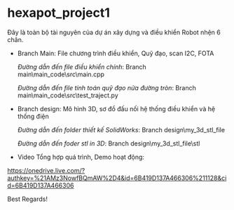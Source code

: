 # hexapot_project1
Đây là toàn bộ tài nguyên của dự án xây dựng và điều khiển Robot nhện 6 chân. 

+ Branch Main: File chương trình điều khiển, Quỹ đạo, scan I2C, FOTA
  
     _Đường dẫn đến file điều khiển chính_: Branch main\main_code\src\main.cpp
  
     _Đường dẫn đến file tính toán quỹ đạo nửa đường tròn_: Branch main\main_code\src\test_traject.py

+ Branch design: Mô hình 3D, sơ đồ đấu nối hệ thống điều khiển và hệ thống điện
  
     _Đường dẫn đến folder thiết kế SolidWorks_: Branch design\my_3d_stl_file
   
     _Đường dẫn đến foder stl in 3D_: Branch design\my_3d_stl_file\stl
  
+ Video Tổng hợp quá trình, Demo hoạt động: 

https://onedrive.live.com/?authkey=%21AMz3NowfBQmAW%2D4&id=6B419D137A466306%211128&cid=6B419D137A466306

Best Regards!
